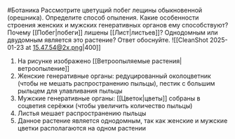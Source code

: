 #Ботаника 
Рассмотрите цветущий побег лещины обыкновенной (орешника). Определите способ опыления. Какие особенности строения женских и мужских генеративных органов ему способствуют? Почему [[Побег|побеги]] лишены [[Лист|листьев]]? Однодомным или двудомным является это растение? Ответ обоснуйте.
![[CleanShot 2025-01-23 at 15.47.54@2x.png|400]]
1. На рисунке изображено [[Ветроопыляемые растения|ветроопыление]]
2. Женские генеративные органы: редуцированный околоцветник (чтобы не мешать распространению пыльцы), пестик с большим рыльцем для улавливания пыльцы 
3. Мужские генеративные органы: [[Цветок|цветы]] собраны в соцветия серёжки (чтобы увеличить количество пыльцы) 
4. Листья мешает распространению пыльцы
5. Данное растение является однодомным, так как женские и мужские цветки располагаются на одном растении 